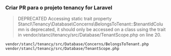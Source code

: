 ### Criar PR para o projeto tenancy for Laravel

> DEPRECATED  Accessing static trait property Stancl\Tenancy\Database\Concerns\BelongsToTenant::$tenantIdColumn is deprecated, it should only be accessed on a class using the trait in vendor/stancl/tenancy/src/Database/TenantScope.php on line 20.

`vendor/stancl/tenancy/src/Database/Concerns/BelongsToTenant.php`
`vendor/stancl/tenancy/src/Database/TenantScope.php`

<!-- laravel/serializable-closure -->
